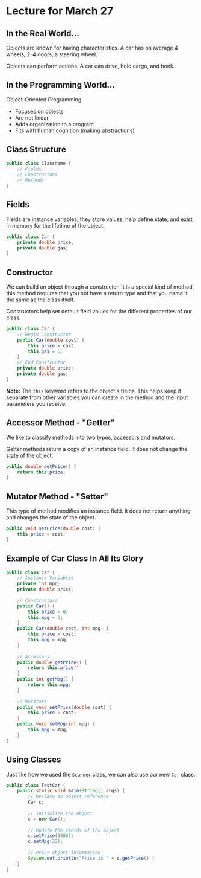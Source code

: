 # Lecture for March 27

## In the Real World...

Objects are known for having characteristics. A car has on average 4 wheels, 2-4 doors, a steering wheel.

Objects can perform actions. A car can drive, hold cargo, and honk.

## In the Programming World...

Object-Oriented Programming

- Focuses on objects
- Are not linear
- Adds organization to a program
- Fits with human cognition (making abstractions)

## Class Structure

```java
public class Classname {
    // Fields
    // Constructors
    // Methods
}
```

## Fields

Fields are instance variables, they store values, help define state, and exist in memory for the lifetime of the object.

```java
public class Car {
    private double price;
    private double gas;
}
```

## Constructor

We can build an object through a constructor. It is a special kind of method, this method requires that you not have a return type and that you name it the same as the class itself.

Constructors help set default field values for the different properties of our class.

```java
public class Car {
    // Begin Constructor
    public Car(double cost) {
        this.price = cost;
        this.gas = 0;
    }
    // End Constructor
    private double price;
    private double gas;
}
```

**Note:** The `this` keyword refers to the object's fields. This helps keep it separate from other variables you can create in the method and the input parameters you receive.

## Accessor Method - "Getter"

We like to classify methods into two types, accessors and mutators.

Getter methods return a copy of an instance field. It does not change the state of the object.

```java
public double getPrice() {
    return this.price;
}
```

## Mutator Method - "Setter"

This type of method modifies an instance field. It does not return anything and changes the state of the object.

```java
public void setPrice(double cost) {
    this.price = cost;
}
```

## Example of Car Class In All Its Glory

```java
public class Car {
    // Instance Variables
    private int mpg;
    private double price;
    
    // Constructors
    public Car() {
        this.price = 0;
        this.mpg = 0;
    }
    public Car(double cost, int mpg) {
        this.price = cost;
        this.mpg = mpg;
    }
    
    // Accessors
    public double getPrice() {
        return this.price''
    }
    public int getMpg() {
        return this.mpg;
    }
    
    // Mutators
    public void setPrice(double cost) {
        this.price = cost;
    }
    public void setMpg(int mpg) {
		this.mpg = mpg;
    }
}
```

## Using Classes

Just like how we used the `Scanner` class, we can also use our new `Car` class.

```java
public class TestCar {
    public static void main(String[] args) {
        // Declare an object reference
        Car c;
        
        // Initialize the object
        c = new Car();
        
        // Update the fields of the object
        c.setPrice(3000);
        c.setMpg(22);
        
        // Print object information
        System.out.println("Price is " + c.getPrice() )
    }
}
```

